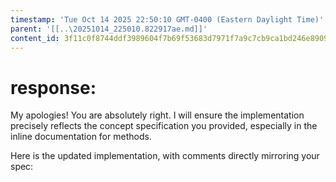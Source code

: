 ```yaml
---
timestamp: 'Tue Oct 14 2025 22:50:10 GMT-0400 (Eastern Daylight Time)'
parent: '[[..\20251014_225010.822917ae.md]]'
content_id: 3f11c0f8744ddf3989604f7b69f53683d7971f7a9c7cb9ca1bd246e890953b62
---
```


# response:

My apologies! You are absolutely right. I will ensure the implementation precisely reflects the concept specification you provided, especially in the inline documentation for methods.

Here is the updated implementation, with comments directly mirroring your spec:
